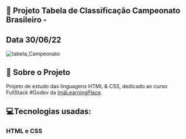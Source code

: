 ## 📝 Projeto Tabela de Classificação Campeonato Brasileiro - 
## Data 30/06/22
![tabela_Campeonato](https://user-images.githubusercontent.com/105944368/176908505-8f2b1068-d596-47c7-bb9f-fb761abf42f1.png)

## 🧾 Sobre o Projeto
Projeto de estudo das linguagens HTML & CSS, dedicado ao curso FullStack #Godev da [ImãLearningPlace](https://imalearningplace.com/).

## 💻Tecnologias usadas:
<h3>HTML e CSS</h3>
